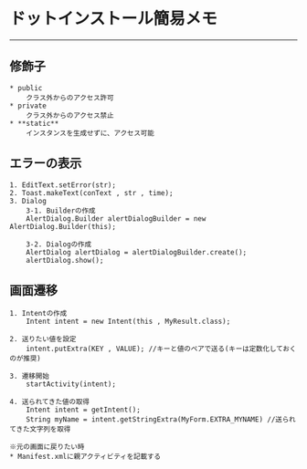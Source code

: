 # ドットインストール簡易メモ  
***  
## 修飾子  
	* public  
		クラス外からのアクセス許可
	* private  
		クラス外からのアクセス禁止
	* **static**  
		インスタンスを生成せずに、アクセス可能

## エラーの表示
	1. EditText.setError(str);  
	2. Toast.makeText(conText , str , time);   
	3. Dialog  
		3-1. Builderの作成  
		AlertDialog.Builder alertDialogBuilder = new AlertDialog.Builder(this);

		3-2. Dialogの作成  
		AlertDialog alertDialog = alertDialogBuilder.create();  
		alertDialog.show();

## 画面遷移
	1. Intentの作成  
		Intent intent = new Intent(this , MyResult.class);

	2. 送りたい値を設定
		intent.putExtra(KEY , VALUE); //キーと値のペアで送る(キーは定数化しておくのが推奨)  

	3. 遷移開始  
		startActivity(intent);

	4. 送られてきた値の取得  
		Intent intent = getIntent();
		String myName = intent.getStringExtra(MyForm.EXTRA_MYNAME) //送られてきた文字列を取得

	※元の画面に戻りたい時
	* Manifest.xmlに親アクティビティを記載する  
